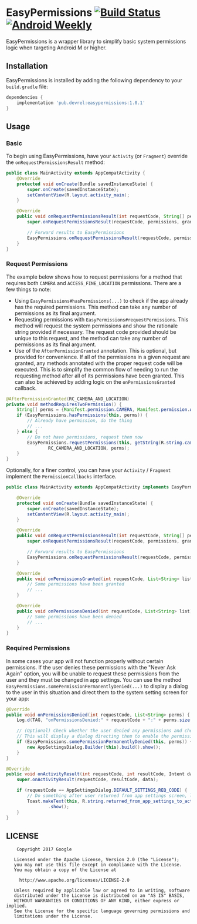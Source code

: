 # EasyPermissions [![Build Status][1]][2] [![Android Weekly][3]][4]

EasyPermissions is a wrapper library to simplify basic system permissions logic when targeting
Android M or higher.

## Installation

EasyPermissions is installed by adding the following dependency to your `build.gradle` file:

```groovy
dependencies {
    implementation 'pub.devrel:easypermissions:1.0.1'
}
```

## Usage

### Basic

To begin using EasyPermissions, have your `Activity` (or `Fragment`) override the `onRequestPermissionsResult` method:

```java
public class MainActivity extends AppCompatActivity {
    @Override
    protected void onCreate(Bundle savedInstanceState) {
        super.onCreate(savedInstanceState);
        setContentView(R.layout.activity_main);
    }

    @Override
    public void onRequestPermissionsResult(int requestCode, String[] permissions, int[] grantResults) {
        super.onRequestPermissionsResult(requestCode, permissions, grantResults);

        // Forward results to EasyPermissions
        EasyPermissions.onRequestPermissionsResult(requestCode, permissions, grantResults, this);
    }
}
```

### Request Permissions

The example below shows how to request permissions for a method that requires both
`CAMERA` and `ACCESS_FINE_LOCATION` permissions. There are a few things to note:

  * Using `EasyPermissions#hasPermissions(...)` to check if the app already has the
    required permissions. This method can take any number of permissions as its final
    argument.
  * Requesting permissions with `EasyPermissions#requestPermissions`. This method
    will request the system permissions and show the rationale string provided if
    necessary. The request code provided should be unique to this request, and the method
    can take any number of permissions as its final argument.
  * Use of the `AfterPermissionGranted` annotation. This is optional, but provided for
    convenience. If all of the permissions in a given request are granted, any methods
    annotated with the proper request code will be executed. This is to simplify the common
    flow of needing to run the requesting method after all of its permissions have been granted.
    This can also be achieved by adding logic on the `onPermissionsGranted` callback.

```java
@AfterPermissionGranted(RC_CAMERA_AND_LOCATION)
private void methodRequiresTwoPermission() {
    String[] perms = {Manifest.permission.CAMERA, Manifest.permission.ACCESS_FINE_LOCATION};
    if (EasyPermissions.hasPermissions(this, perms)) {
        // Already have permission, do the thing
        // ...
    } else {
        // Do not have permissions, request them now
        EasyPermissions.requestPermissions(this, getString(R.string.camera_and_location_rationale),
                RC_CAMERA_AND_LOCATION, perms);
    }
}
```

Optionally, for a finer control, you can have your `Activity` / `Fragment` implement
the `PermissionCallbacks` interface.

```java
public class MainActivity extends AppCompatActivity implements EasyPermissions.PermissionCallbacks {

    @Override
    protected void onCreate(Bundle savedInstanceState) {
        super.onCreate(savedInstanceState);
        setContentView(R.layout.activity_main);
    }

    @Override
    public void onRequestPermissionsResult(int requestCode, String[] permissions, int[] grantResults) {
        super.onRequestPermissionsResult(requestCode, permissions, grantResults);

        // Forward results to EasyPermissions
        EasyPermissions.onRequestPermissionsResult(requestCode, permissions, grantResults, this);
    }

    @Override
    public void onPermissionsGranted(int requestCode, List<String> list) {
        // Some permissions have been granted
        // ...
    }

    @Override
    public void onPermissionsDenied(int requestCode, List<String> list) {
        // Some permissions have been denied
        // ...
    }
}
```

### Required Permissions

In some cases your app will not function properly without certain permissions. If the user
denies these permissions with the "Never Ask Again" option, you will be unable to request
these permissions from the user and they must be changed in app settings. You can use the
method `EasyPermissions.somePermissionPermanentlyDenied(...)` to display a dialog to the
user in this situation and direct them to the system setting screen for your app:

```java
@Override
public void onPermissionsDenied(int requestCode, List<String> perms) {
    Log.d(TAG, "onPermissionsDenied:" + requestCode + ":" + perms.size());

    // (Optional) Check whether the user denied any permissions and checked "NEVER ASK AGAIN."
    // This will display a dialog directing them to enable the permission in app settings.
    if (EasyPermissions.somePermissionPermanentlyDenied(this, perms)) {
        new AppSettingsDialog.Builder(this).build().show();
    }
}

@Override
public void onActivityResult(int requestCode, int resultCode, Intent data) {
    super.onActivityResult(requestCode, resultCode, data);

    if (requestCode == AppSettingsDialog.DEFAULT_SETTINGS_REQ_CODE) {
        // Do something after user returned from app settings screen, like showing a Toast.
        Toast.makeText(this, R.string.returned_from_app_settings_to_activity, Toast.LENGTH_SHORT)
                .show();
    }
}
```

## LICENSE

```
	Copyright 2017 Google

   Licensed under the Apache License, Version 2.0 (the "License");
   you may not use this file except in compliance with the License.
   You may obtain a copy of the License at

     http://www.apache.org/licenses/LICENSE-2.0

   Unless required by applicable law or agreed to in writing, software
   distributed under the License is distributed on an "AS IS" BASIS,
   WITHOUT WARRANTIES OR CONDITIONS OF ANY KIND, either express or implied.
   See the License for the specific language governing permissions and
   limitations under the License.

```

[1]: https://travis-ci.org/googlesamples/easypermissions.svg?branch=master
[2]: https://travis-ci.org/googlesamples/easypermissions
[3]: https://img.shields.io/badge/Android%20Weekly-%23185-2CB3E5.svg?style=flat
[4]: http://androidweekly.net/issues/issue-185
